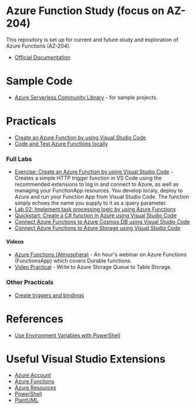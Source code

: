 # Azure Function Study (focus on AZ-204)

This repository is set up for current and future study and exploration of Azure Functions (AZ-204).
- [Official Documentation](https://learn.microsoft.com/en-us/azure/azure-functions/)

# Sample Code

- [Azure Serverless Community Library](https://serverlesslibrary.net/?technology=Functions%203.x%2CFunctions%202.x%2CFunctions%201.x) - for sample projects.


# Practicals
- [Create an Azure Function by using Visual Studio Code](https://learn.microsoft.com/en-us/training/modules/develop-azure-functions/5-create-function-visual-studio-code)
- [Code and Test Azure Functions locally](https://learn.microsoft.com/en-us/azure/azure-functions/functions-develop-local)

### Full Labs

- [Exercise: Create an Azure Function by using Visual Studio Code](https://learn.microsoft.com/en-us/training/modules/develop-azure-functions/5-create-function-visual-studio-code) - Creates a simple HTTP trigger function in VS Code using the recommended extensions to log in and connect to Azure, as well as managing your FunctionApp resources. You develop localy, deploy to Azure and run your Function App from Visual Studio Code. The function simply echoes the name you supply to it as a query parameter.
- [Lab 02: Implement task processing logic by using Azure Functions](https://microsoftlearning.github.io/AZ-204-DevelopingSolutionsforMicrosoftAzure/Instructions/Labs/AZ-204_lab_02.html)
- [Quickstart: Create a C# function in Azure using Visual Studio Code](https://learn.microsoft.com/en-us/azure/azure-functions/create-first-function-vs-code-csharp)
- [Connect Azure Functions to Azure Cosmos DB using Visual Studio Code](https://learn.microsoft.com/en-us/azure/azure-functions/functions-add-output-binding-cosmos-db-vs-code?pivots%3Dprogramming-language-csharp%26tabs%3Disolated-process%2Cv1)
- [Connect Azure Functions to Azure Storage using Visual Studio Code](https://learn.microsoft.com/en-us/azure/azure-functions/functions-add-output-binding-storage-queue-vs-code?pivots%3Dprogramming-language-csharp%26tabs%3Disolated-process%2Cv1)


#### Videos

- [Azure Functions (Atmosphera)](https://www.youtube.com/watch?v=OsDL_ZMIaCA&list=PLcGfCK-5BExR7YQKHMr72FXtdDTxaF__9&index=15) - An hour's webinar on Azure Functions (FunctionsApp) which covers Durable functions.
- [Video Practical](https://youtu.be/29jeJ2N9DGY) - Write to Azure Storage Queue to Table Storage.


### Other Practicals

- [Create triggers and bindings](https://learn.microsoft.com/en-us/training/modules/develop-azure-functions/3-create-triggers-bindings)

# References

- [Use Environment Variables with PowerShell](https://learn.microsoft.com/en-us/powershell/module/microsoft.powershell.core/about/about_environment_variables?view=powershell-7.3)

# Useful Visual Studio Extensions

- [Azure Account](https://marketplace.visualstudio.com/items?itemName=ms-vscode.azure-account)
- [Azure Functions](https://marketplace.visualstudio.com/items?itemName=ms-azuretools.vscode-azurefunctions)
- [Azure Resources](https://marketplace.visualstudio.com/items?itemName=ms-azuretools.vscode-azureresourcegroups)
- [PowerShell](https://marketplace.visualstudio.com/items?itemName=ms-vscode.PowerShell)
- [PlantUML](https://marketplace.visualstudio.com/items?itemName=jebbs.plantuml)